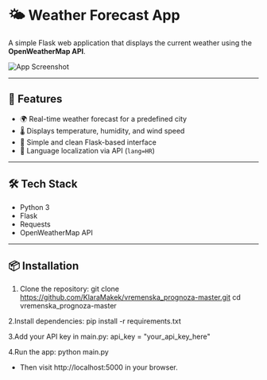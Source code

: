 # 🌤️ Weather Forecast App

A simple Flask web application that displays the current weather using the **OpenWeatherMap API**.

![App Screenshot](assets/screenshot.png)

---

## 🚀 Features

- 🌍 Real-time weather forecast for a predefined city
- 🌡️ Displays temperature, humidity, and wind speed
- 🧠 Simple and clean Flask-based interface
- 🧾 Language localization via API (`lang=HR`)

---

## 🛠️ Tech Stack

- Python 3
- Flask
- Requests
- OpenWeatherMap API

---

## 📦 Installation

1. Clone the repository:
git clone https://github.com/KlaraMakek/vremenska_prognoza-master.git
cd vremenska_prognoza-master

2.Install dependencies:
pip install -r requirements.txt

3.Add your API key in main.py:
api_key = "your_api_key_here"

4.Run the app:
python main.py

- Then visit http://localhost:5000
 in your browser.

